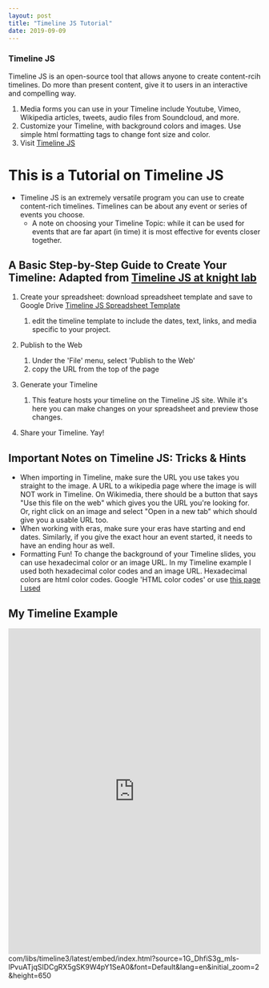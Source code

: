 ```yaml
---
layout: post
title: "Timeline JS Tutorial"
date: 2019-09-09
---
```


### Timeline JS

Timeline JS is an open-source tool that allows anyone to create content-rcih timelines. 
Do more than present content, give it to users in an interactive and compelling way.
1. Media forms you can use in your Timeline include Youtube, Vimeo, Wikipedia articles, tweets, audio files from Soundcloud, and more.
2. Customize your Timeline, with background colors and images. Use simple html formatting tags to change font size and color.
3. Visit [Timeline JS](https://timeline.knightlab.com/#preview-embed)

# **This is a Tutorial on Timeline JS** #

- Timeline JS is an extremely versatile program you can use to create content-rich timelines. Timelines can be about any event or series of events you choose.
  * A note on choosing your Timeline Topic: while it can be used for events that are far apart (in time) it is most effective for events closer together.

## A Basic Step-by-Step Guide to Create Your Timeline: Adapted from [Timeline JS at knight lab](https://timeline.knightlab.com/#make) ##

1. Create your spreadsheet: download spreadsheet template and save to Google Drive [Timeline JS Spreadsheet Template](https://docs.google.com/spreadsheets/d/1L-BYrNCEAcSwn8Rr91uiYwee7VD-pK4x38auquRepm0/edit#gid=0)
    1. edit the timeline template to include the dates, text, links, and media specific to your project.
    
2. Publish to the Web
   1. Under the 'File' menu, select 'Publish to the Web'
   2. copy the URL from the top of the page

3. Generate your Timeline
   1. This feature hosts your timeline on the Timeline JS site. While it's here you can make changes on your spreadsheet and preview those changes.
   
4. Share your Timeline. Yay!

## Important Notes on Timeline JS: Tricks & Hints ##

  * When importing in Timeline, make sure the URL you use takes you straight to the image. A URL to a wikipedia page where the image is will NOT work in Timeline. On Wikimedia, there should be a button that says "Use this file on the web" which gives you the URL you're looking for. Or, right click on an image and select "Open in a new tab" which should give you a usable URL too.
  * When working with eras, make sure your eras have starting and end dates. Similarly, if you give the exact hour an event started, it needs to have an ending hour as well. 
  * Formatting Fun! To change the background of your Timeline slides, you can use hexadecimal color or an image URL. In my Timeline example I used both hexadecimal color codes and an image URL. Hexadecimal colors are html color codes. Google 'HTML color codes' or use [this page I used](https://html-color-codes.info/)

## My Timeline Example ##

<iframe src='https://cdn.knightlab.com/libs/timeline3/latest/embed/index.html?source=1G_DhfiS3g_mIs-lPvuATjqSIDCgRX5gSK9W4pY1SeA0&font=Default&lang=en&initial_zoom=2&height=650' width='100%' height='650' webkitallowfullscreen mozallowfullscreen allowfullscreen frameborder='0'></iframe>com/libs/timeline3/latest/embed/index.html?source=1G_DhfiS3g_mIs-lPvuATjqSIDCgRX5gSK9W4pY1SeA0&font=Default&lang=en&initial_zoom=2&height=650</iframe>
